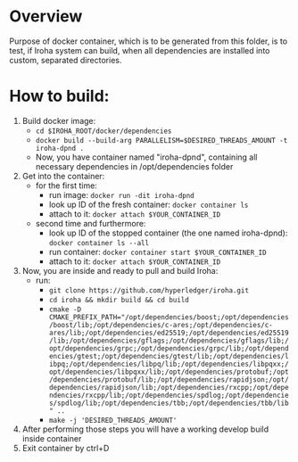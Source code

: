 # Overview

Purpose of docker container, which is to be generated from this folder, is to test, if Iroha system can build, when all dependencies are installed into custom, separated directories.

# How to build:
1. Build docker image:
    - ```cd $IROHA_ROOT/docker/dependencies```
    - ```docker build --build-arg PARALLELISM=$DESIRED_THREADS_AMOUNT -t iroha-dpnd .```
    - Now, you have container named "iroha-dpnd", containing all necessary dependencies in /opt/dependencies folder
2. Get into the container:
    - for the first time:
        - run image: ```docker run -dit iroha-dpnd```
        - look up ID of the fresh container: ```docker container ls``` 
        - attach to it: ```docker attach $YOUR_CONTAINER_ID```
    - second time and furthermore:
        - look up ID of the stopped container (the one named iroha-dpnd): ```docker container ls --all```
        - run container: ```docker container start $YOUR_CONTAINER_ID```
        - attach to it: ```docker attach $YOUR_CONTAINER_ID```
3. Now, you are inside and ready to pull and build Iroha:
    - run: 
        - ```git clone https://github.com/hyperledger/iroha.git```
        - ```cd iroha && mkdir build && cd build```
        - ```cmake -D CMAKE_PREFIX_PATH="/opt/dependencies/boost;/opt/dependencies/boost/lib;/opt/dependencies/c-ares;/opt/dependencies/c-ares/lib;/opt/dependencies/ed25519;/opt/dependencies/ed25519/lib;/opt/dependencies/gflags;/opt/dependencies/gflags/lib;/opt/dependencies/grpc;/opt/dependencies/grpc/lib;/opt/dependencies/gtest;/opt/dependencies/gtest/lib;/opt/dependencies/libpq;/opt/dependencies/libpq/lib;/opt/dependencies/libpqxx;/opt/dependencies/libpqxx/lib;/opt/dependencies/protobuf;/opt/dependencies/protobuf/lib;/opt/dependencies/rapidjson;/opt/dependencies/rapidjson/lib;/opt/dependencies/rxcpp;/opt/dependencies/rxcpp/lib;/opt/dependencies/spdlog;/opt/dependencies/spdlog/lib;/opt/dependencies/tbb;/opt/dependencies/tbb/lib" ..```
        - ```make -j 'DESIRED_THREADS_AMOUNT'```
4. After performing those steps you will have a working develop build inside container
5. Exit container by ctrl+D